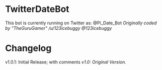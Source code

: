 # TwitterDateBot
This bot is currently running on Twitter as: @Pi_Date_Bot
_Originally coded by "TheGuruGamer" /u/123icebuggy @123icebuggy_

# Changelog
v1.0.1: Initial Release; with comments
_v1.0: Original Version._
